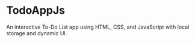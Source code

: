 # TodoAppJs
An interactive To-Do List app using HTML, CSS, and JavaScript with local storage and dynamic UI.
